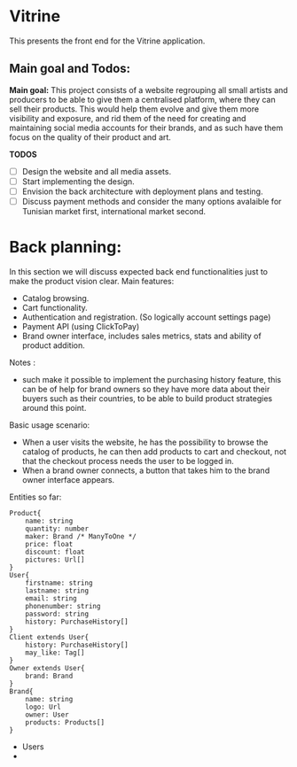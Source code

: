 # Vitrine

This presents the front end for the Vitrine application.

## Main goal and Todos:

**Main goal:**
This project consists of a website regrouping all small artists and producers to be able to give them a centralised platform, where they can sell their products.
This would help them evolve and give them more visibility and exposure, and rid them of the need for creating and maintaining social media accounts for their brands, and as such have them focus on the quality of their product and art.

**TODOS**

- [ ] Design the website and all media assets.
- [ ] Start implementing the design.
- [ ] Envision the back architecture with deployment plans and testing.
- [ ] Discuss payment methods and consider the many options avalaible for Tunisian market first, international market second.

# Back planning:

In this section we will discuss expected back end functionalities just to make the product vision clear.
Main features:

- Catalog browsing.
- Cart functionality.
- Authentication and registration. (So logically account settings page)
- Payment API (using ClickToPay)
- Brand owner interface, includes sales metrics, stats and ability of product addition.

Notes :

- such make it possible to implement the purchasing history feature, this can be of help for brand owners so they have more data about their buyers such as their countries, to be able to build product strategies around this point.

Basic usage scenario:

- When a user visits the website, he has the possibility to browse the catalog of products, he can then add products to cart and checkout, not that the checkout process needs the user to be logged in.
- When a brand owner connects, a button that takes him to the brand owner interface appears.

Entities so far:

```
Product{
    name: string
    quantity: number
    maker: Brand /* ManyToOne */
    price: float
    discount: float
    pictures: Url[]
}
User{
    firstname: string
    lastname: string
    email: string
    phonenumber: string
    password: string
    history: PurchaseHistory[]
}
Client extends User{
    history: PurchaseHistory[]
    may_like: Tag[]
}
Owner extends User{
    brand: Brand
}
Brand{
    name: string
    logo: Url
    owner: User
    products: Products[]
}
```

- Users
-

